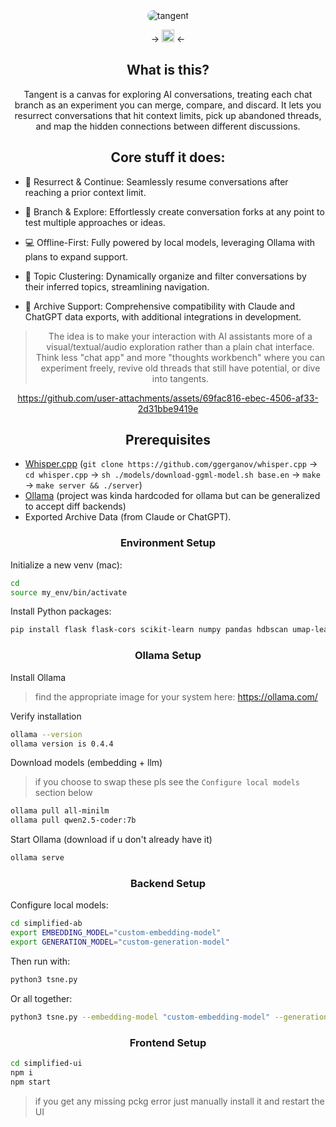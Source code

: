<div align="center">
  <img src="https://github.com/user-attachments/assets/cd8a656e-f643-439c-a64a-694d521c43fe" alt="tangent" style="border-radius: 10px">

 -> [<img src="https://assets-global.website-files.com/6257adef93867e50d84d30e2/636e0a6ca814282eca7172c6_icon_clyde_white_RGB.svg" width="20px" alt="Discord">](https://discord.gg/Y6tqtCr4) <-


## What is this?

Tangent is a canvas for exploring AI conversations, treating each chat branch as an experiment you can merge, compare, and discard. It lets you resurrect conversations that hit context limits, pick up abandoned threads, and map the hidden connections between different discussions.

## Core stuff it does:

</div>

- 🌟 Resurrect & Continue: Seamlessly resume conversations after reaching a prior context limit.

- 🌿 Branch & Explore: Effortlessly create conversation forks at any point to test multiple approaches or ideas.

- 💻 Offline-First: Fully powered by local models, leveraging Ollama with plans to expand support.

- 📂 Topic Clustering: Dynamically organize and filter conversations by their inferred topics, streamlining navigation.

- 📜 Archive Support: Comprehensive compatibility with Claude and ChatGPT data exports, with additional integrations in development.

<div align="center">

> The idea is to make your interaction with AI assistants more of a visual/textual/audio exploration rather than a plain chat interface. Think less "chat app" and more "thoughts workbench" where you can experiment freely, revive old threads that still have potential, or dive into tangents.

https://github.com/user-attachments/assets/69fac816-ebec-4506-af33-2d31bbe9419e


## Prerequisites

</div>


* [Whisper.cpp](https://github.com/ggerganov/whisper.cpp) (`git clone https://github.com/ggerganov/whisper.cpp` -> `cd whisper.cpp` -> `sh ./models/download-ggml-model.sh base.en` -> `make` -> `make server && ./server`)
* [Ollama](https://ollama.com/) (project was kinda hardcoded for ollama but can be generalized to accept diff backends)
* Exported Archive Data (from Claude or ChatGPT).

<div align="center">



</div>

<div align="center">

### Environment Setup

</div>

Initialize a new venv (mac):
```bash
cd 
source my_env/bin/activate
```

Install Python packages:
```bash
pip install flask flask-cors scikit-learn numpy pandas hdbscan umap-learn requests
```

<div align="center">

### Ollama Setup

</div>

Install Ollama
> find the appropriate image for your system here: https://ollama.com/

Verify installation
```bash
ollama --version
ollama version is 0.4.4
```

Download models (embedding + llm)
> if you choose to swap these pls see the `Configure local models` section below
```bash
ollama pull all-minilm
ollama pull qwen2.5-coder:7b
```

Start Ollama (download if u don't already have it)
```bash
ollama serve
```

<div align="center">

### Backend Setup

</div>

Configure local models:
```bash
cd simplified-ab
export EMBEDDING_MODEL="custom-embedding-model"
export GENERATION_MODEL="custom-generation-model"
```

Then run with:
```bash
python3 tsne.py
```

Or all together:
```bash
python3 tsne.py --embedding-model "custom-embedding-model" --generation-model "custom-generation-model"
```

<div align="center">

  ### Frontend Setup

</div>

```bash
cd simplified-ui
npm i
npm start
```

> if you get any missing pckg error just manually install it and restart the UI
